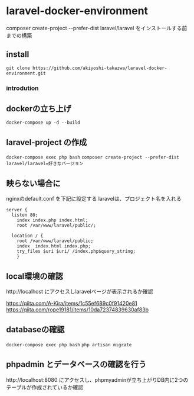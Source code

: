 # laravel-docker-environment
composer create-project --prefer-dist laravel/laravel をインストールする前までの構築


## install
``` git clone https://github.com/akiyoshi-takazwa/laravel-docker-environment.git ```

### introdution


## dockerの立ち上げ

``` docker-compose up -d --build ```

## laravel-project の作成
``` docker-compose exec php bash ```
``` composer create-project --prefer-dist laravel/laravel=好きなバージョン ```

## 映らない場合に

nginxのdefault.conf を下記に設定する
laravelは、プロジェクト名を入れる

```
server {
  listen 80;
    index index.php index.html;
    root /var/www/laravel/public/;

  location / {
    root /var/www/laravel/public;
    index  index.html index.php;
    try_files $uri $uri/ /index.php$query_string;
    }

```

## local環境の確認
http://localhost にアクセスしlaravelページが表示されるか確認

https://qiita.com/A-Kira/items/1c55ef689c0f91420e81
https://qiita.com/rope19181/items/10da72374839630af83b

## databaseの確認

``` docker-compose exec php bash ```
``` php artisan migrate ```

## phpadmin とデータベースの確認を行う

http://localhost:8080 にアクセスし、phpmyadminが立ち上がりDB内に2つのテーブルが作成されているか確認


